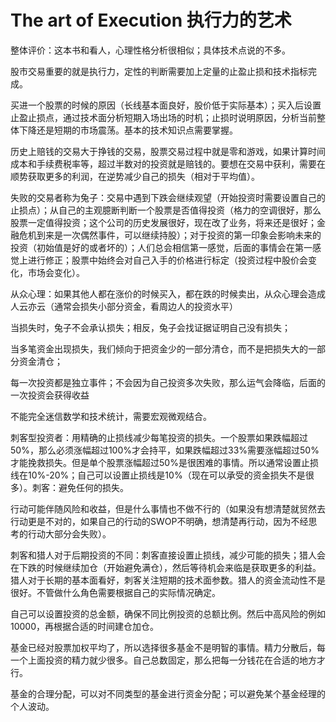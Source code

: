 # The art of Execution 执行力的艺术

整体评价：这本书和看人，心理性格分析很相似；具体技术点说的不多。

股市交易重要的就是执行力，定性的判断需要加上定量的止盈止损和技术指标完成。

买进一个股票的时候的原因（长线基本面良好，股价低于实际基本）；买入后设置止盈止损点，通过技术面分析短期入场出场的时机；止损时说明原因，分析当前整体下降还是短期的市场震荡。基本的技术知识点需要掌握。

历史上赔钱的交易大于挣钱的交易，股票交易过程中就是零和游戏，如果计算时间成本和手续费税率等，超过半数对的投资就是赔钱的。要想在交易中获利，需要在顺势获取更多的利润，在逆势减少自己的损失（相对于平均值）。

失败的交易者称为兔子：交易中遇到下跌会继续观望（开始投资时需要设置自己的止损点）；从自己的主观臆断判断一个股票是否值得投资（格力的空调很好，那么股票一定值得投资；这个公司的历史发展很好，现在改了业务，将来还是很好；金融危机到来是一次偶然事件，可以继续持股）；对于投资的第一印象会影响未来的投资（初始值是好的或者坏的）；人们总会相信第一感觉，后面的事情会在第一感觉上进行修正；股票中始终会对自己入手的价格进行标定（投资过程中股价会变化，市场会变化）。

从众心理：如果其他人都在涨价的时候买入，都在跌的时候卖出，从众心理会造成人云亦云（通常会损失小部分资金，看周边人的投资水平）

当损失时，兔子不会承认损失；相反，兔子会找证据证明自己没有损失；

当多笔资金出现损失，我们倾向于把资金少的一部分清仓，而不是把损失大的一部分资金清仓；

每一次投资都是独立事件；不会因为自己投资多次失败，那么运气会降临，后面的一次投资会获得收益

不能完全迷信数学和技术统计，需要宏观微观结合。

刺客型投资者：用精确的止损线减少每笔投资的损失。一个股票如果跌幅超过50%，那么必须涨幅超过100%才会持平，如果跌幅超过33%需要涨幅超过50%才能挽救损失。但是单个股票涨幅超过50%是很困难的事情。所以通常设置止损线在10%-20%；自己可以设置止损线是10%（现在可以承受的资金损失不是很多）。刺客：避免任何的损失。

行动可能伴随风险和收益，但是什么事情也不做不行的（如果没有想清楚就贸然去行动更是不对的，如果自己的行动的SWOP不明确，想清楚再行动，因为不经思考的行动大部分会失败）。

刺客和猎人对于后期投资的不同：刺客直接设置止损线，减少可能的损失；猎人会在下跌的时候继续加仓（开始避免满仓），然后等待机会来临是获取更多的利益。猎人对于长期的基本面看好，刺客关注短期的技术面参数。猎人的资金流动性不是很好。不管做什么角色需要根据自己的实际情况确定。

自己可以设置投资的总金额，确保不同比例投资的总额比例。然后中高风险的例如10000，再根据合适的时间建仓加仓。

基金已经对股票加权平均了，所以选择很多基金不是明智的事情。精力分散后，每一个上面投资的精力就少很多。自己总数固定，那么把每一分钱花在合适的地方才行。

基金的合理分配，可以对不同类型的基金进行资金分配；可以避免某个基金经理的个人波动。
